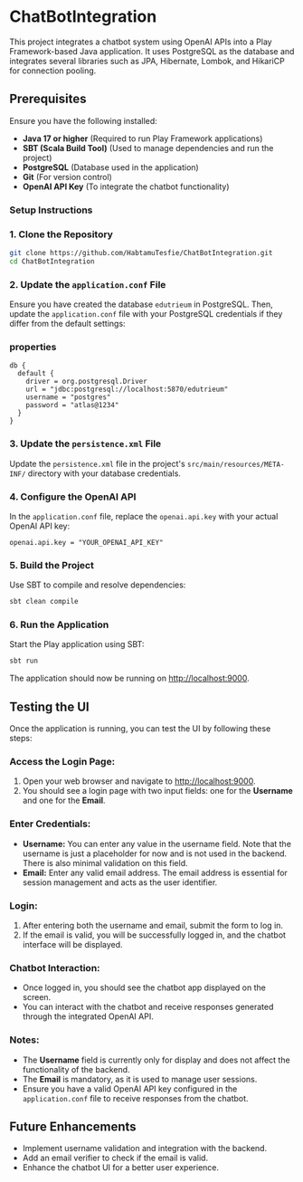 # ChatBotIntegration

This project integrates a chatbot system using OpenAI APIs into a Play Framework-based Java application. It uses PostgreSQL as the database and integrates several libraries such as JPA, Hibernate, Lombok, and HikariCP for connection pooling.

## Prerequisites

Ensure you have the following installed:

- **Java 17 or higher** (Required to run Play Framework applications)
- **SBT (Scala Build Tool)** (Used to manage dependencies and run the project)
- **PostgreSQL** (Database used in the application)
- **Git** (For version control)
- **OpenAI API Key** (To integrate the chatbot functionality)

### Setup Instructions

### 1. Clone the Repository

```bash
git clone https://github.com/HabtamuTesfie/ChatBotIntegration.git  
cd ChatBotIntegration
```

### 2. Update the `application.conf` File

Ensure you have created the database `edutrieum` in PostgreSQL. Then, update the `application.conf` file with your PostgreSQL credentials if they differ from the default settings:

### properties
```hocon
db {
  default {
    driver = org.postgresql.Driver
    url = "jdbc:postgresql://localhost:5870/edutrieum"
    username = "postgres"
    password = "atlas@1234"
  }
}
```

### 3. Update the `persistence.xml` File

Update the `persistence.xml` file in the project's `src/main/resources/META-INF/` directory with your database credentials.


### 4. Configure the OpenAI API

In the `application.conf` file, replace the `openai.api.key` with your actual OpenAI API key:

```properties
openai.api.key = "YOUR_OPENAI_API_KEY"
```

### 5. Build the Project

Use SBT to compile and resolve dependencies:

```bash
sbt clean compile
```

### 6. Run the Application

Start the Play application using SBT:

```bash
sbt run
```

The application should now be running on [http://localhost:9000](http://localhost:9000).


## Testing the UI

Once the application is running, you can test the UI by following these steps:

### Access the Login Page:

1. Open your web browser and navigate to [http://localhost:9000](http://localhost:9000).
2. You should see a login page with two input fields: one for the **Username** and one for the **Email**.

### Enter Credentials:

- **Username:** You can enter any value in the username field. Note that the username is just a placeholder for now and is not used in the backend. There is also minimal validation on this field.
- **Email:** Enter any valid email address. The email address is essential for session management and acts as the user identifier.

### Login:

1. After entering both the username and email, submit the form to log in.
2. If the email is valid, you will be successfully logged in, and the chatbot interface will be displayed.

### Chatbot Interaction:

- Once logged in, you should see the chatbot app displayed on the screen.
- You can interact with the chatbot and receive responses generated through the integrated OpenAI API.

### Notes:

- The **Username** field is currently only for display and does not affect the functionality of the backend.
- The **Email** is mandatory, as it is used to manage user sessions.
- Ensure you have a valid OpenAI API key configured in the `application.conf` file to receive responses from the chatbot.

## Future Enhancements

- Implement username validation and integration with the backend.
- Add an email verifier to check if the email is valid.
- Enhance the chatbot UI for a better user experience.

